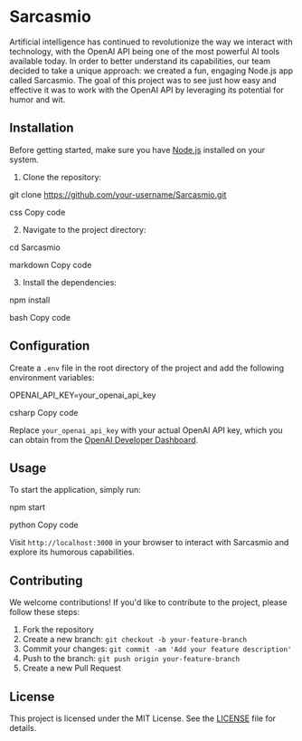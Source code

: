 # Sarcasmio

Artificial intelligence has continued to revolutionize the way we interact with technology, with the OpenAI API being one of the most powerful AI tools available today. In order to better understand its capabilities, our team decided to take a unique approach: we created a fun, engaging Node.js app called Sarcasmio. The goal of this project was to see just how easy and effective it was to work with the OpenAI API by leveraging its potential for humor and wit.

## Installation

Before getting started, make sure you have [Node.js](https://nodejs.org/) installed on your system.

1. Clone the repository:

git clone https://github.com/your-username/Sarcasmio.git

css
Copy code

2. Navigate to the project directory:

cd Sarcasmio

markdown
Copy code

3. Install the dependencies:

npm install

bash
Copy code

## Configuration

Create a `.env` file in the root directory of the project and add the following environment variables:

OPENAI_API_KEY=your_openai_api_key

csharp
Copy code

Replace `your_openai_api_key` with your actual OpenAI API key, which you can obtain from the [OpenAI Developer Dashboard](https://beta.openai.com/signup/).

## Usage

To start the application, simply run:

npm start

python
Copy code

Visit `http://localhost:3000` in your browser to interact with Sarcasmio and explore its humorous capabilities.

## Contributing

We welcome contributions! If you'd like to contribute to the project, please follow these steps:

1. Fork the repository
2. Create a new branch: `git checkout -b your-feature-branch`
3. Commit your changes: `git commit -am 'Add your feature description'`
4. Push to the branch: `git push origin your-feature-branch`
5. Create a new Pull Request

## License

This project is licensed under the MIT License. See the [LICENSE](LICENSE) file for details.